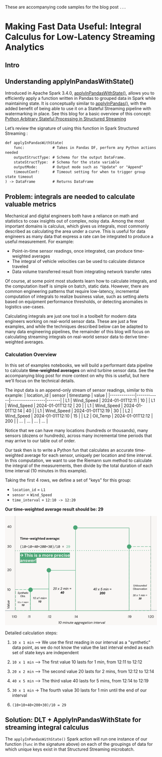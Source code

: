 These are accompanying code samples for the blog post `...`

# Making Fast Data Useful: Integral Calculus for Low-Latency Streaming Analytics

## Intro
## Understanding applyInPandasWithState()

Introduced in Apache Spark 3.4.0, [applyInPandasWithState()](https://spark.apache.org/docs/3.1.2/api/python/reference/api/pyspark.sql.GroupedData.applyInPandas.html), allows you to efficiently apply a function written in Pandas to grouped data in Spark while maintaining state. It is conceptually similar to [applyInPandas()](https://spark.apache.org/docs/3.1.2/api/python/reference/api/pyspark.sql.GroupedData.applyInPandas.html), with the added benefit of being able to use it on a Stateful Streaming pipeline with watermarking in place. See this blog for a basic overview of this concept: [Python Arbitrary Stateful Processing in Structured Streaming](https://www.databricks.com/blog/2022/10/18/python-arbitrary-stateful-processing-structured-streaming.html)

Let’s review the signature of using this function in Spark Structured Streaming :

```
def applyInPandasWithState(
    func:             # Takes in Pandas DF, perform any Python actions needed 
    outputStructType: # Schema for the output DataFrame.
    stateStructType:  # Schema for the state variable  
    outputMode:       # Output mode such as "Update" or "Append"
    timeoutConf:      # Timeout setting for when to trigger group state timeout
) -> DataFrame        # Returns DataFrame
```

## Problem: integrals are needed to calculate valuable metrics

Mechanical and digital engineers both have a reliance on math and statistics to coax insights out of complex, noisy data. Among the most important domains is calculus, which gives us integrals, most commonly described as calculating the area under a curve. This is useful for data engineers as many data that express a rate can be integrated to produce a useful measurement. For example:
* Point-in-time sensor readings, once integrated, can produce time-weighted averages
* The integral of vehicle velocities can be used to calculate distance traveled
* Data volume transferred result from integrating network transfer rates 

Of course, at some point most students learn how to calculate integrals, and the computation itself is simple on batch, static data. However, there are common engineering patterns that require low-latency, incremental computation of integrals to realize business value, such as setting alerts based on equipment performance thresholds, or detecting anomalies in logistics use-cases.

Calculating integrals are just one tool in a toolbelt for modern data engineers working on real-world sensor data. These are just a few examples, and while the techniques described below can be adapted to many data engineering pipelines, the remainder of this blog will focus on calculating streaming integrals on real-world sensor data to derive time-weighted averages. 

### Calculation Overview

In this set of examples notebooks, we will build a performant data pipeline to calculate **time-weighted averages** on wind turbine sensor data. See the accompanying blog post for more context on why this is useful, but here we'll focus on the technical details. 

The input data is an append-only stream of sensor readings, similar to this example:
| location_id | sensor     | timestamp        | value |
|-------------|------------|------------------|-------|
| L1          | Wind_Speed | 2024-01-01T12:11 | 10    |
| L1          | Wind_Speed | 2024-01-01T12:12 | 20    |
| L1          | Wind_Speed | 2024-01-01T12:14 | 40    |
| L1          | Wind_Speed | 2024-01-01T12:19 | 30    |
| L2          | Wind_Speed | 2024-01-01T12:10 | 15    |
| L2          | Oil_Temp   | 2024-01-01T12:12 | 200   |
| ...         | ...        | ...              | ...   |

Notice that we can have many locations (hundreds or thousands), many sensors (dozens or hundreds), across many incremental time periods that may arrive to our table out of order. 

Our task then is to write a Python fun that calculates an accurate time-weighted average for each sensor, uniquely per location and time interval. In this computation, we want to use the Riemann sum method to calculate the integral of the measurements, then divide by the total duration of each time interval (10 minutes in this example). 

Taking the first 4 rows, we define a set of "keys" for this group: 
* `location_id` = `L1`
* `sensor` = `Wind_Speed`
* `time_interval` = `12:10 -> 12:20`

**Our time-weighted average result should be: 29**

![time weighted average ex](./resources/twa_ex.png)

Detailed calculation steps: 
1. `10 x 1 min` --> We use the first reading in our interval as a "synthetic" data point, as we do not know the value the last interval ended as each set of state keys are independent

1. `10 x 1 min` --> The first value 10 lasts for 1 min, from 12:11 to 12:12

1. `20 x 2 min` --> The second value 20 lasts for 2 mins, from 12:12 to 12:14

1. `40 x 5 min` --> The third value 40 lasts for 5 mins, from 12:14 to 12:19

1. `30 x 1 min` -> The fourth value 30 lasts for 1 min until the end of our interval

1. `(10+10+40+200+30)/10 = 29`


## Solution: DLT + ApplyInPandasWithState for streaming integral calculus

The `applyInPandasWithState()` Spark action will run one instance of our function (`func` in the signature above) on each of the groupings of data for which unique keys exist in that Structured Streaming microbatch. 